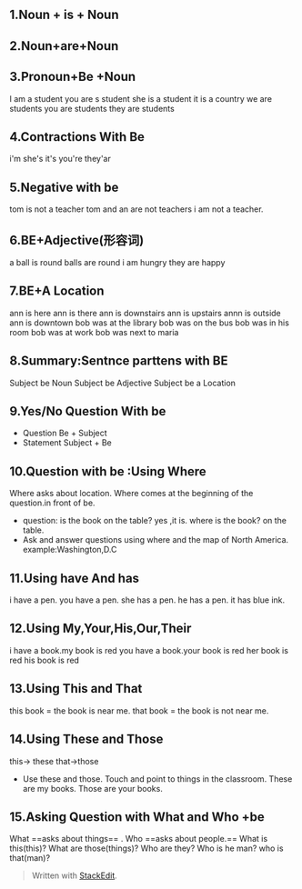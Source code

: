 ## 1.Noun + is + Noun
## 2.Noun+are+Noun
## 3.Pronoun+Be +Noun
I am a student
you are s student
she is a student
it is a country
we are students
you are students
they are students
## 4.Contractions With Be
i'm
she's
it's
you're
they'ar
## 5.Negative with be
tom is not a teacher
tom and an are not teachers
i am not a teacher.
## 6.BE+Adjective(形容词)
 a ball is round
 balls are round
 i am hungry
 they are happy
## 7.BE+A Location
 ann is here
 ann is there
 ann is downstairs
 ann is upstairs
 annn is outside
 ann is downtown
bob was at the library
bob was on the bus
bob was in his room
bob was at work
bob was next to maria 
## 8.Summary:Sentnce parttens with BE
Subject be Noun
Subject be Adjective
Subject be a Location 
## 9.Yes/No Question With be
- Question
Be + Subject
- Statement
Subject + Be
## 10.Question with be :Using Where
Where asks about location.
Where comes at the beginning of the question.in front of be.
- question:
is the book on the table?
yes ,it is.
where is the book?
on the table.
- Ask and answer questions using where and the map of North America.
example:Washington,D.C
## 11.Using have And has
i have a pen. 
you have a pen. 
she has a pen.
he has a pen.
it has blue ink.
## 12.Using My,Your,His,Our,Their
i have a book.my book is red
you have a book.your book is red
her book is red
his book is red
## 13.Using This and That
this book = the book is near me.
that book = the book is not near me. 
## 14.Using These and Those
this-> these
that->those
- Use these and those. Touch and point to things in the classroom.
These are my books.
Those are your books.
## 15.Asking Question with What and Who +be
What ==asks about things== .
Who ==asks about people.==
What is this(this)?
What are those(things)?
Who are they?
Who is he man?
who is that(man)?

> Written with [StackEdit](https://stackedit.io/).
<!--stackedit_data:
eyJoaXN0b3J5IjpbLTE3NjkyMDY2OTgsLTE0NjExMjc3NjYsOT
Y2MTA4NDM1LDk4OTk3NjgwMiwzOTgyMjE2ODEsLTE2ODM1NjQ0
NDYsMTg0NTkyOTUxNiwyNzAzNjc2NDYsNzMwOTk4MTE2XX0=
-->